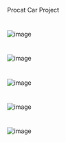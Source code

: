 Procat Car Project
#
![image](https://github.com/user-attachments/assets/66d3f755-d378-41d5-83bf-7e300b2c9788)
#
![image](https://github.com/user-attachments/assets/8eb659ee-5387-49b9-93b5-7da81ae054eb)
#
![image](https://github.com/user-attachments/assets/86574f82-be4f-4663-ae66-767769943df7)
#
![image](https://github.com/user-attachments/assets/9811067e-9d4d-4d32-ba9a-934ae90d07d6)
#
![image](https://github.com/user-attachments/assets/f8d2c7b2-21d2-4215-bf2a-c9597da842b9)
